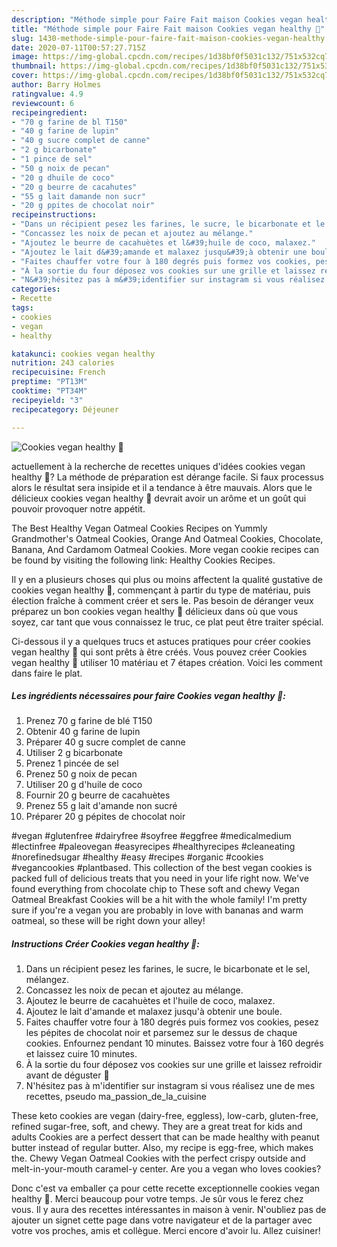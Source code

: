 ```yaml
---
description: "Méthode simple pour Faire Fait maison Cookies vegan healthy 🍪"
title: "Méthode simple pour Faire Fait maison Cookies vegan healthy 🍪"
slug: 1430-methode-simple-pour-faire-fait-maison-cookies-vegan-healthy
date: 2020-07-11T00:57:27.715Z
image: https://img-global.cpcdn.com/recipes/1d38bf0f5031c132/751x532cq70/cookies-vegan-healthy-🍪-photo-principale-de-la-recette.jpg
thumbnail: https://img-global.cpcdn.com/recipes/1d38bf0f5031c132/751x532cq70/cookies-vegan-healthy-🍪-photo-principale-de-la-recette.jpg
cover: https://img-global.cpcdn.com/recipes/1d38bf0f5031c132/751x532cq70/cookies-vegan-healthy-🍪-photo-principale-de-la-recette.jpg
author: Barry Holmes
ratingvalue: 4.9
reviewcount: 6
recipeingredient:
- "70 g farine de bl T150"
- "40 g farine de lupin"
- "40 g sucre complet de canne"
- "2 g bicarbonate"
- "1 pince de sel"
- "50 g noix de pecan"
- "20 g dhuile de coco"
- "20 g beurre de cacahutes"
- "55 g lait damande non sucr"
- "20 g ppites de chocolat noir"
recipeinstructions:
- "Dans un récipient pesez les farines, le sucre, le bicarbonate et le sel, mélangez."
- "Concassez les noix de pecan et ajoutez au mélange."
- "Ajoutez le beurre de cacahuètes et l&#39;huile de coco, malaxez."
- "Ajoutez le lait d&#39;amande et malaxez jusqu&#39;à obtenir une boule."
- "Faites chauffer votre four à 180 degrés puis formez vos cookies, pesez les pépites de chocolat noir et parsemez sur le dessus de chaque cookies. Enfournez pendant 10 minutes. Baissez votre four à 160 degrés et laissez cuire 10 minutes."
- "À la sortie du four déposez vos cookies sur une grille et laissez refroidir avant de déguster 🤗"
- "N&#39;hésitez pas à m&#39;identifier sur instagram si vous réalisez une de mes recettes, pseudo ma_passion_de_la_cuisine"
categories:
- Recette
tags:
- cookies
- vegan
- healthy

katakunci: cookies vegan healthy 
nutrition: 243 calories
recipecuisine: French
preptime: "PT13M"
cooktime: "PT34M"
recipeyield: "3"
recipecategory: Déjeuner

---
```



![Cookies vegan healthy 🍪](https://img-global.cpcdn.com/recipes/1d38bf0f5031c132/751x532cq70/cookies-vegan-healthy-🍪-photo-principale-de-la-recette.jpg)

actuellement à la recherche de recettes uniques d'idées cookies vegan healthy 🍪? La méthode de préparation est dérange facile. Si faux processus alors le résultat sera insipide et il a tendance à être mauvais. Alors que le délicieux cookies vegan healthy 🍪 devrait avoir un arôme et un goût qui pouvoir provoquer notre appétit.

The Best Healthy Vegan Oatmeal Cookies Recipes on Yummly Grandmother&#39;s Oatmeal Cookies, Orange And Oatmeal Cookies, Chocolate, Banana, And Cardamom Oatmeal Cookies. More vegan cookie recipes can be found by visiting the following link: Healthy Cookies Recipes.

Il y en a plusieurs choses qui plus ou moins affectent la qualité gustative de cookies vegan healthy 🍪, commençant à partir du type de matériau, puis élection fraîche à comment créer et sers le. Pas besoin de déranger veux préparez un bon cookies vegan healthy 🍪 délicieux dans où que vous soyez, car tant que vous connaissez le truc, ce plat peut être traiter spécial.


Ci-dessous il y a quelques trucs et astuces pratiques pour créer cookies vegan healthy 🍪 qui sont prêts à être créés. Vous pouvez créer Cookies vegan healthy 🍪 utiliser 10 matériau et 7 étapes création. Voici les comment dans faire le plat.

<!--inarticleads1-->

##### Les ingrédients nécessaires pour faire Cookies vegan healthy 🍪:

1. Prenez 70 g farine de blé T150
1. Obtenir 40 g farine de lupin
1. Préparer 40 g sucre complet de canne
1. Utiliser 2 g bicarbonate
1. Prenez 1 pincée de sel
1. Prenez 50 g noix de pecan
1. Utiliser 20 g d&#39;huile de coco
1. Fournir 20 g beurre de cacahuètes
1. Prenez 55 g lait d&#39;amande non sucré
1. Préparer 20 g pépites de chocolat noir


#vegan #glutenfree #dairyfree #soyfree #eggfree #medicalmedium #lectinfree #paleovegan #easyrecipes #healthyrecipes #cleaneating #norefinedsugar #healthy #easy #recipes #organic #cookies #vegancookies #plantbased. This collection of the best vegan cookies is packed full of delicious treats that you need in your life right now. We&#39;ve found everything from chocolate chip to These soft and chewy Vegan Oatmeal Breakfast Cookies will be a hit with the whole family! I&#39;m pretty sure if you&#39;re a vegan you are probably in love with bananas and warm oatmeal, so these will be right down your alley! 

<!--inarticleads2-->

##### Instructions Créer Cookies vegan healthy 🍪:

1. Dans un récipient pesez les farines, le sucre, le bicarbonate et le sel, mélangez.
1. Concassez les noix de pecan et ajoutez au mélange.
1. Ajoutez le beurre de cacahuètes et l&#39;huile de coco, malaxez.
1. Ajoutez le lait d&#39;amande et malaxez jusqu&#39;à obtenir une boule.
1. Faites chauffer votre four à 180 degrés puis formez vos cookies, pesez les pépites de chocolat noir et parsemez sur le dessus de chaque cookies. Enfournez pendant 10 minutes. Baissez votre four à 160 degrés et laissez cuire 10 minutes.
1. À la sortie du four déposez vos cookies sur une grille et laissez refroidir avant de déguster 🤗
1. N&#39;hésitez pas à m&#39;identifier sur instagram si vous réalisez une de mes recettes, pseudo ma_passion_de_la_cuisine


These keto cookies are vegan (dairy-free, eggless), low-carb, gluten-free, refined sugar-free, soft, and chewy. They are a great treat for kids and adults Cookies are a perfect dessert that can be made healthy with peanut butter instead of regular butter. Also, my recipe is egg-free, which makes the. Chewy Vegan Oatmeal Cookies with the perfect crispy outside and melt-in-your-mouth caramel-y center. Are you a vegan who loves cookies? 


Donc c'est va emballer ça pour cette recette exceptionnelle cookies vegan healthy 🍪. Merci beaucoup pour votre temps. Je sûr vous le ferez chez vous. Il y aura des recettes  intéressantes in maison à venir. N'oubliez pas de ajouter un signet cette page dans votre navigateur et de la partager avec votre vos proches, amis et collègue. Merci encore d'avoir lu. Allez cuisiner!
